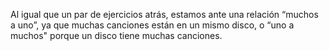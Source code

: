 Al igual que un par de ejercicios atrás, estamos ante una relación “muchos a uno”, ya que muchas canciones están en un mismo disco, o “uno a muchos" porque un disco tiene muchas canciones. 

<div
  class='mu-sql-table'
  data-name='canciones'
  data-columns='[{"name": "id_cancion", "pk": true}, "nombre_cancion", {"name": "id_album", "fk": true}]'
  data-rows='[
    [1, "En la ciudad de la furia", 7],
    [2, "Cuando pase el temblor", 7],
    [3, "Ella usó mi cabeza como un revólver", 6]
  ]'>
</div>

<div
  class='mu-sql-table'
  data-name='discos'
  data-columns='[{"name": "id_album", "pk": true}, "album", "anio"]'
  data-rows='[
    [6, "El último concierto", 1997],
    [7, "Cuando pase el temblor", 7],
    [3, "Me verás volver", 2008]
  ]'>
</div>